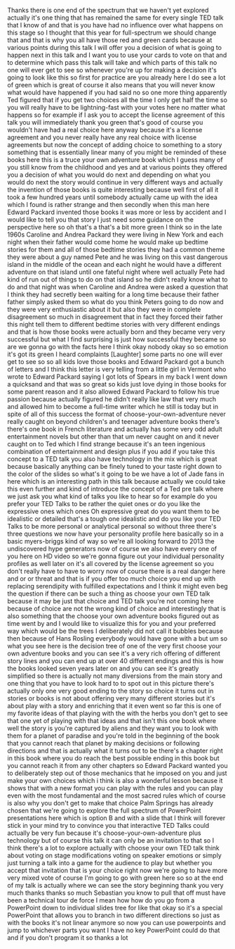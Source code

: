 
Thanks there is one end of the spectrum
that we haven&#39;t yet explored actually
it&#39;s one thing that has remained the
same for every single TED talk that I
know of and that is you have had no
influence over what happens on this
stage so I thought that this year for
full-spectrum we should change that and
that is why you all have those red and
green cards because at various points
during this talk I will offer you a
decision of what is going to happen next
in this talk and I want you to use your
cards to vote on that and to determine
which pass this talk will take and which
parts of this talk no one will ever get
to see so whenever you&#39;re up for making
a decision it&#39;s going to look like this
so first for practice are you already
here I do see a lot of green which is
great of course it also means that you
will never know what would have happened
if you had said no so one more thing
apparently Ted figured that if you get
two choices all the time I only get half
the time so you will really have to be
lightning-fast with your votes here no
matter what happens so for example if I
ask you to accept the license agreement
of this talk you will immediately thank
you green that&#39;s good of course you
wouldn&#39;t have had a real choice here
anyway because it&#39;s a license agreement
and you never really have any real
choice with license agreements but now
the concept of adding choice to
something to a story something that is
essentially linear many of you might be
reminded of these books here this is a
truce your own adventure book which I
guess many of you still know from the
childhood and yes and at various points
they offered you a decision of what you
would do next and depending on what you
would do next the story would continue
in very different ways and actually the
invention of those books is quite
interesting because well first of all it
took a few hundred years until somebody
actually came up with the idea which I
found is rather strange and then
secondly when this man here Edward
Packard invented those books it was more
or less by accident and I would like to
tell you that story
I just need some guidance on the
perspective here so oh that&#39;s a that&#39;s a
bit more green I think so in the late
1960s Caroline and Andrea Packard they
were living in New York and each night
when their father would come home he
would make up bedtime stories for them
and all of those bedtime stories they
had a common theme they were about a guy
named Pete and he was living on this
vast dangerous island in the middle of
the ocean and each night he would have a
different adventure on that island until
one fateful night where well actually
Pete had kind of run out of things to do
on that island so he didn&#39;t really know
what to do and that night was when
Caroline and Andrea were asked a
question that I think they had secretly
been waiting for a long time because
their father father simply asked them so
what do you think Peters going to do now
and they were very enthusiastic about it
but also they were in complete
disagreement so much in disagreement
that in fact they forced their father
this night tell them to different
bedtime stories with very different
endings and that is how those books were
actually born and they became very very
successful but what I find surprising is
just how successful they became so are
we gonna go with the facts here I think
okay nobody okay so so emotion it&#39;s got
its green
I heard complaints
[Laughter]
some parts no one will ever get to see
so so all kids love those books and
Edward Packard got a bunch of letters
and I think this letter is very telling
from a little girl in Vermont who wrote
to Edward Packard saying I got lots of
Spears in my back I went down a
quicksand and that was so great so kids
just love dying in those books for some
parent reason and it also allowed Edward
Packard to follow his true passion
because actually figured he didn&#39;t
really like law that very much and
allowed him to become a full-time writer
which he still is today
but in spite of all of this success the
format of choose-your-own-adventure
never really caught on
beyond children&#39;s and teenager adventure
books there&#39;s there&#39;s one book in French
literature and actually has some very
odd adult entertainment novels but other
than that um never caught on and it
never caught on to Ted which I find
strange because it&#39;s an teen ingenious
combination of entertainment and design
plus if you add if you take this concept
to a TED talk you also have technology
in the mix which is great because
basically anything can be finely tuned
to your taste right down to the color of
the slides so what&#39;s it going to be we
have a lot of Jade fans in here which is
an interesting path in this talk because
actually we could take this even further
and kind of introduce the concept of a
Ted pre talk where we just ask you what
kind of talks you like to hear so for
example do you prefer your TED Talks to
be rather the quiet ones or do you like
the expressive ones which ones
Oh expressive great do you want them to
be idealistic or detailed that&#39;s a tough
one
idealistic and do you like your TED
Talks to be more personal or analytical
personal so without three there&#39;s three
questions we now have your personality
profile here basically so in a basic
myers-briggs kind of way so we&#39;re all
looking forward to 2013 the undiscovered
hype generators now of course we also
have every one of you here on HD video
so we&#39;re gonna figure out your
individual personality profiles as well
later on it&#39;s all covered by the license
agreement so you don&#39;t really have to
have to worry now of course there is a
real danger here and or or threat and
that is if you offer too much choice you
end up with replacing serendipity with
fulfilled expectations and I think it
might even beg the question if there can
be such a thing as choose your own TED
talk because it may be just that choice
and TED talk you&#39;re not coming here
because of choice are not the wrong kind
of choice and interestingly that is also
something that the choose your own
adventure books figured out as time went
by and I would like to visualize this
for you and your preferred way which
would be the trees I deliberately did
not call it bubbles because then because
of Hans Rosling everybody would have
gone with a but um so what you see here
is the decision tree of one of the very
first choose your own adventure books
and you can see it&#39;s a very rich
offering of different story lines and
you can end up at over 40 different
endings and this is how the books looked
seven years later on and you can see
it&#39;s greatly simplified so there is
actually not many diversions from the
main story and one thing that you have
to look hard to to spot out in this
picture there&#39;s actually only one very
good ending to the story so choice it
turns out in stories or books is not
about offering very many different
stories but it&#39;s about play
with a story and enriching that it even
went so far this is one of my favorite
ideas of that playing with the with the
herbs you don&#39;t get to see that one yet
of playing with that ideas and that
isn&#39;t this one book where well the story
is you&#39;re captured by aliens and they
want you to look with them for a planet
of paradise and you&#39;re told in the
beginning of the book that you cannot
reach that planet by making decisions or
following directions and that is
actually what it turns out to be there&#39;s
a chapter right in this book where you
do reach the best possible ending in
this book but you cannot reach it from
any other chapters so Edward Packard
wanted you to deliberately step out of
those mechanics that he imposed on you
and just make your own choices which i
think is also a wonderful lesson because
it shows that with a new format you can
play with the rules and you can play
even with the most fundamental and the
most sacred rules which of course is
also why you don&#39;t get to make that
choice
Palm Springs has already chosen that
we&#39;re going to explore the full spectrum
of PowerPoint presentations here which
is option B and with a slide that I
think will forever stick in your mind
try to convince you that interactive TED
Talks could actually be very fun because
it&#39;s choose-your-own-adventure
plus technology but of course this talk
it can only be an invitation to that so
I think there&#39;s a lot to explore
actually with choose your own TED talk
think about voting on stage
modifications voting on speaker emotions
or simply just turning a talk into a
game for the audience to play but
whether you accept that invitation that
is your choice right now we&#39;re going to
have more very mixed vote of course I&#39;m
going to go with green here so
so at the end of my talk is actually
where we can see the story beginning
thank you very much thanks thanks so
much
Sebastian you know to pull that off must
have been a technical tour de force I
mean how how do you go from a PowerPoint
down to individual slides tree for like
that okay so it&#39;s a special PowerPoint
that allows you to branch in two
different directions so just as with the
books it&#39;s not linear anymore so now you
can use powerpoints and jump to
whichever parts you want I have no key
PowerPoint could do that and if you
don&#39;t program it so thanks a lot
